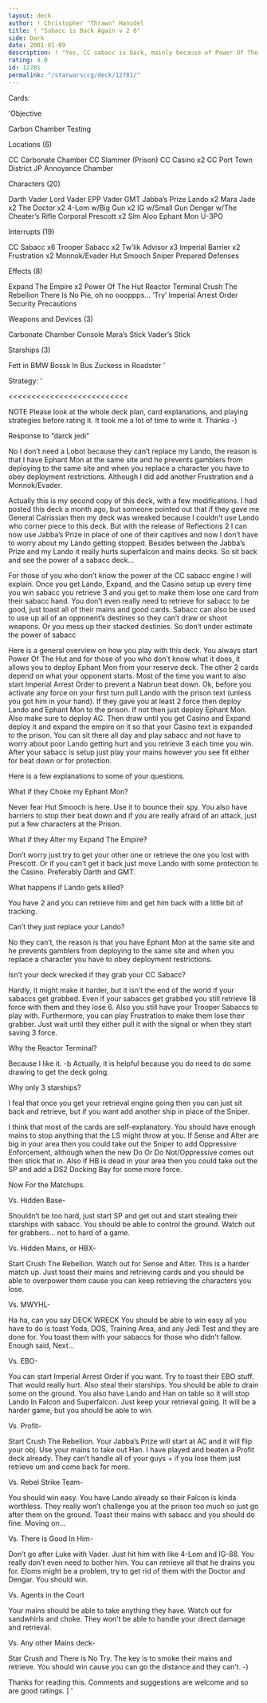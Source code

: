```yaml
---
layout: deck
author: ! Christopher "Thrawn" Hanudel
title: ! "Sabacc is Back Again v 2 0"
side: Dark
date: 2001-01-09
description: ! "Yes, CC sabacc is back, mainly because of Power Of The Hut and because your opponent won&#8217;t be expecting it.  This verson is I think is better balanced."
rating: 4.0
id: 12781
permalink: "/starwarsccg/deck/12781/"
---
```

Cards: 

'Objective

Carbon Chamber Testing

Locations (6)

CC Carbonate Chamber
CC Slammer (Prison)
CC Casino x2
CC Port Town District
JP Annoyance Chamber

Characters (20)

Darth Vader
Lord Vader
EPP Vader
GMT
Jabba&#8217;s Prize
Lando x2
Mara Jade x2
The Doctor x2
4-Lom w/Big Gun x2
IG w/Small Gun
Dengar w/The Cheater&#8217;s Rifle
Corporal Prescott x2
Sim Aloo
Ephant Mon
U-3PO

Interrupts (19)

CC Sabacc x6
Trooper Sabacc x2
Tw&#8217;lik Advisor x3
Imperial Barrier x2
Frustration x2
Monnok/Evader
Hut Smooch
Sniper
Prepared Defenses

Effects (8)

Expand The Empire x2
Power Of The Hut
Reactor Terminal
Crush The Rebellion
There Is No Pie, oh no oooppps... &#8216;Try&#8217;
Imperial Arrest Order
Security Precautions

Weapons and Devices (3)

Carbonate Chamber Console
Mara&#8217;s Stick
Vader&#8217;s Stick

Starships (3)

Fett in BMW
Bossk In Bus
Zuckess in Roadster
'

Strategy: '

<<<<<<<<<<<<<<<<<<<<<<<<<<

NOTE Please look at the whole deck plan, card explanations, and playing strategies before rating it.  It took me a lot of time to write it. Thanks  -)

Response to &#8220;darck jedi&#8221;

No I don&#8217;t need a Lobot because they can&#8217;t replace my Lando, the reason is that I have Ephant Mon at the same site and he prevents gamblers from deploying to the same site and when you replace a character you have to obey deployment restrictions.  Although I did add another Frustration and a Monnok/Evader.


>>>>>>>>>>>>>>>>>>>>>>>>>>

Actually this is my second copy of this deck, with a few modifications.  I had posted this deck a month ago, but someone pointed out that if they gave me General Calrissian then my deck was wreaked because I couldn&#8217;t use Lando who corner piece to this deck.  But with the release of Reflections 2 I can now use Jabba&#8217;s Prize in place of one of their captives and now I don&#8217;t have to worry about my Lando getting stopped.  Besides between the Jabba&#8217;s Prize and my Lando it really hurts superfalcon and mains decks.  So sit back and see the power of a sabacc deck&#8230;

For those of you who don&#8217;t know the power of the CC sabacc engine I will explain.  Once you get Lando, Expand, and the Casino setup up every time you win sabacc you retrieve 3 and you get to make them lose one card from their sabacc hand.  You don&#8217;t even really need to retrieve for sabacc to be good, just toast all of their mains and good cards.  Sabacc can also be used to use up all of an opponent&#8217;s destines so they can&#8217;t draw or shoot weapons.  Or you mess up their stacked destinies.  So don&#8217;t under estimate the power of sabacc

Here is a general overview on how you play with this deck.  You always start Power Of The Hut and for those of you who don&#8217;t know what it does, it allows you to deploy Ephant Mon from your reserve deck.  The other 2 cards depend on what your opponent starts.  Most of the time you want to also start Imperial Arrest Order to prevent a Nabrun beat down.  Ok, before you activate any force on your first turn pull Lando with the prison text (unless you got him in your hand).  If they gave you at least 2 force then deploy Lando and Ephant Mon to the prison.	If not then just deploy Ephant Mon.  Also make sure to deploy AC. Then draw until you get Casino and Expand deploy it and expand the empire on it so that your Casino text is expanded to the prison.  You can sit there all day and play sabacc and not have to worry about poor Lando getting hurt and you retrieve 3 each time you win.  After your sabacc is setup just play your mains however you see fit either for beat down or for protection.

Here is a few explanations to some of your questions.

What if they Choke my Ephant Mon?

Never fear Hut Smooch is here.	Use it to bounce their spy.  You also have barriers to stop their beat down and if you are really afraid of an attack, just put a few characters at the Prison.

What if they Alter my Expand The Empire?

Don&#8217;t worry just try to get your other one or retrieve the one you lost with Prescott.  Or if you can&#8217;t get it back just move Lando with some protection to the Casino.  Preferably Darth and GMT.

What happens if Lando gets killed?

You have 2 and you can retrieve him and get him back with a little bit of tracking.

Can&#8217;t they just replace your Lando?

No they can&#8217;t, the reason is that you have Ephant Mon at the same site and he prevents gamblers from deploying to the same site and when you replace a character you have to obey deployment restrictions.

Isn&#8217;t your deck wrecked if they grab your CC Sabacc?

Hardly, it might make it harder, but it isn&#8217;t the end of the world if your sabaccs get grabbed.  Even if your sabaccs get grabbed you still retrieve 18 force with them and they lose 6.  Also you still have your Trooper Sabaccs to play with.  Furthermore, you can play Frustration to make them lose their grabber.  Just wait until they either pull it with the signal or when they start saving 3 force.

Why the Reactor Terminal?

Because I like it. -b	Actually, it is helpful because you do need to do some drawing to get the deck going.

Why only 3 starships?

I feal that once you get your retrieval engine going then you can just sit back and retrieve, but if you want add another ship in place of the Sniper.

I think that most of the cards are self-explanatory.  You should have enough mains to stop anything that the LS might throw at you.  If Sense and Alter are big in your area then you could take out the Sniper to add Oppressive Enforcement, although when the new Do Or Do Not/Oppressive comes out then stick that in.  Also if HB is dead in your area then you could take out the SP and add a DS2 Docking Bay for some more force.

Now For the Matchups.

Vs. Hidden Base-

Shouldn&#8217;t be too hard, just start SP and get out and start stealing their starships with sabacc.  You should be able to control the ground.  Watch out for grabbers&#8230; not to hard of a game.

Vs. Hidden Mains, or HBX-

Start Crush The Rebellion.  Watch out for Sense and Alter.  This is a harder match up.	Just toast their mains and retrieving cards and you should be able to overpower them cause you can keep retrieving the characters you lose.

Vs. MWYHL-

Ha ha, can you say DECK WRECK	You should be able to win easy all you have to do is toast Yoda, DOS, Training Area, and any Jedi Test and they are done for.  You toast them with your sabaccs for those who didn&#8217;t fallow.	Enough said, Next&#8230;

Vs. EBO-

You can start Imperial Arrest Order if you want.  Try to toast their EBO stuff.  That would really hurt.  Also steal their starships.  You should be able to drain some on the ground.	You also have Lando and Han on table so it will stop Lando In Falcon and Superfalcon.  Just keep your retrieval going.	It will be a harder game, but you should be able to win.

Vs. Profit-

Start Crush The Rebellion.  Your Jabba&#8217;s Prize will start at AC and it will flip your obj.  Use your mains to take out Han.  I have played and beaten a Profit deck already.	They can&#8217;t handle all of your guys + if you lose them just retrieve um and come back for more.

Vs. Rebel Strike Team-

You should win easy.  You have Lando already so their Falcon is kinda worthless.  They really won&#8217;t challenge you at the prison too much so just go after them on the ground.  Toast their mains with sabacc and you should do fine.	Moving on&#8230;

Vs. There is Good In Him-

Don&#8217;t go after Luke with Vader.  Just hit him with like 4-Lom and IG-88.  You really don&#8217;t even need to bother him.  You can retrieve all that he drains you for.  Eloms might be a problem, try to get rid of them with the Doctor and Dengar. You should win.

Vs.  Agents in the Court

Your mains should be able to take anything they have.  Watch out for sandwhirls and choke.  They won&#8217;t be able to handle your direct damage and retrieval.

Vs. Any other Mains deck-

Star Crush and There is No Try.  The key is to smoke their mains and retrieve.	You should win cause you can go the distance and they can&#8217;t.	-)

Thanks for reading this.  Comments and suggestions are welcome and so are good ratings.  ]
'
